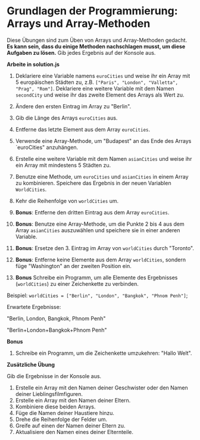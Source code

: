 # Grundlagen der Programmierung: Arrays und Array-Methoden

Diese Übungen sind zum Üben von Arrays und Array-Methoden gedacht. **Es kann sein, dass du einige Methoden nachschlagen musst, um diese Aufgaben zu lösen.** Gib jedes Ergebnis auf der Konsole aus.

**Arbeite in solution.js**

1. Deklariere eine Variable namens `euroCities` und weise ihr ein Array mit 5 europäischen Städten zu, z.B. `["Paris", "London", "Valletta", "Prag", "Rom"]`. Deklariere eine weitere Variable mit dem Namen `secondCity` und weise ihr das zweite Element des Arrays als Wert zu.

2. Ändere den ersten Eintrag im Array zu "Berlin".

3. Gib die Länge des Arrays `euroCities` aus.

4. Entferne das letzte Element aus dem Array `euroCities`.

5. Verwende eine Array-Methode, um "Budapest" an das Ende des Arrays `euroCities" anzuhängen.

6. Erstelle eine weitere Variable mit dem Namen `asianCities` und weise ihr ein Array mit mindestens 5 Städten zu.

7. Benutze eine Methode, um `euroCities` und `asianCities` in einem Array zu kombinieren. Speichere das Ergebnis in der neuen Variablen `WorldCities`.  

8. Kehr die Reihenfolge von `worldCities` um.

9. **Bonus**: Entferne den dritten Eintrag aus dem Array `euroCities`.

10. **Bonus**: Benutze eine Array-Methode, um die Punkte 2 bis 4 aus dem Array `asianCities` auszuwählen und speichere sie in einer anderen Variable.  

11. **Bonus**: Ersetze den 3. Eintrag im Array von `worldCities` durch "Toronto".

12. **Bonus**: Entferne keine Elemente aus dem Array `worldCities`, sondern füge "Washington" an der zweiten Position ein.

13. **Bonus** Schreibe ein Programm, um alle Elemente des Ergebnisses (`worldCities`) zu einer Zeichenkette zu verbinden.

Beispiel: `worldCities = ["Berlin", "London", "Bangkok", "Phnom Penh"]`;

Erwartete Ergebnisse:

"Berlin, London, Bangkok, Phnom Penh"

"Berlin+London+Bangkok+Phnom Penh"

**Bonus**

1. Schreibe ein Programm, um die Zeichenkette umzukehren: "Hallo Welt".

**Zusätzliche Übung**

Gib die Ergebnisse in der Konsole aus.

1. Erstelle ein Array mit den Namen deiner Geschwister oder den Namen deiner Lieblingsfilmfiguren.
2. Erstelle ein Array mit den Namen deiner Eltern.
3. Kombiniere diese beiden Arrays.
4. Füge die Namen deiner Haustiere hinzu.
5. Drehe die Reihenfolge der Felder um.
6. Greife auf einen der Namen deiner Eltern zu.
7. Aktualisiere den Namen eines deiner Elternteile.


